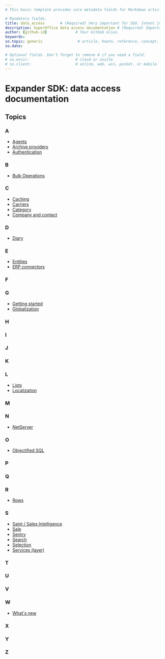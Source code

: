 ```yaml
---
# This basic template provides core metadata fields for Markdown articles on docs.superoffice.com.

# Mandatory fields.
title: data_access       # (Required) Very important for SEO. Intent in a unique string of 43-59 chars including spaces.
description: SuperOffice data access documentation # (Required) Important for SEO. Recommended character length is 115-145 characters including spaces.
author: {github-id}             # Your GitHub alias.
keywords:
so.topic: generic                # article, howto, reference, concept, guide
so.date:

# Optional fields. Don't forget to remove # if you need a field.
# so.envir:                     # cloud or onsite
# so.client:                    # online, web, win, pocket, or mobile
---
```


# Expander SDK: data access documentation

## Topics

### A

* [Agents][22]
* [Archive providers][6]
* [Authentication][7]

### B

* [Bulk Operations][3]

### C

* [Caching][13]
* [Carriers][23]
* [Category][16]
* [Company and contact][15]

<!-- * [Custom fields](custom-fields/index.md) -->

### D

* [Diary][14]

<!-- * [Documents](documents/index.md) -->

### E

* [Entities][5]
* [ERP connectors][10]

### F

### G

* [Getting started][2]
* [Globalization][11]

### H

### I

### J

### K

### L

* [Lists][9]
* [Localization][11]

### M

### N

* [NetServer][8]

### O

* [Objectified SQL](osql/index.md)

### P

<!-- * [Project](project/index.md) -->

### Q

<!-- * [Quote](quote/index.md) -->

### R

<!-- * [Request Management](request-management/index.md) -->

* [Rows][4]

### S

* [Saint / Sales Intelligence][17]
* [Sale][18]
* [Sentry][12]
* [Search][19]
* [Selection][20]
* [Services (layer)][21]

<!-- 
* [Security](security/index.md)
* [Service](service/index.md) -->

### T

### U

### V

### W

* [What's new][1]

### X

### Y

### Z

<!-- Referenced links -->
[1]: whats-new/index.md
[2]: getting-started/index.md
[3]: bulk-operations/index.md
[4]: rows/index.md
[5]: entities/index.md
[6]: archive-providers/index.md
[7]: authentication/index.md
[8]: netserver/index.md
[9]: lists/index.md
[10]: erp-connectors/index.md
[11]: globalization-and-localization/index.md
[12]: sentry/index.md
[13]: caching/index.md
[14]: diary/index.md
[15]: company-and-contact/index.md
[16]: company-and-contact/category/index.md
[17]: sales/saint/index.md
[18]: sales/index.md
[19]: search/index.md
[20]: search/selection/index.md
[21]: services/index.md
[22]: services/agents/index.md
[23]: services/carriers/index.md
